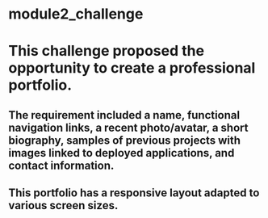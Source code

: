 # module2_challenge

# This challenge proposed the opportunity to create a professional portfolio. 

## The requirement included a name, functional navigation links, a recent photo/avatar, a short biography, samples of previous projects with images linked to deployed applications, and contact information.

## This portfolio has a responsive layout adapted to various screen sizes.
